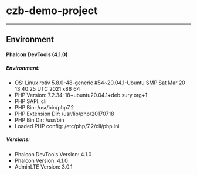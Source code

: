 # czb-demo-project

---

## Environment

#### Phalcon DevTools (4.1.0)

##### Environment:

- OS: Linux rotiv 5.8.0-48-generic #54~20.04.1-Ubuntu SMP Sat Mar 20 13:40:25 UTC 2021 x86_64
- PHP Version: 7.2.34-18+ubuntu20.04.1+deb.sury.org+1
- PHP SAPI: cli
- PHP Bin: /usr/bin/php7.2
- PHP Extension Dir: /usr/lib/php/20170718
- PHP Bin Dir: /usr/bin
- Loaded PHP config: /etc/php/7.2/cli/php.ini

##### Versions:

- Phalcon DevTools Version: 4.1.0
- Phalcon Version: 4.1.0
- AdminLTE Version: 3.0.1

